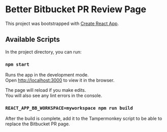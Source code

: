 # Better Bitbucket PR Review Page

This project was bootstrapped with [Create React App](https://github.com/facebook/create-react-app).

## Available Scripts

In the project directory, you can run:

### `npm start`

Runs the app in the development mode.\
Open [http://localhost:3000](http://localhost:3000) to view it in the browser.

The page will reload if you make edits.\
You will also see any lint errors in the console.

### `REACT_APP_BB_WORKSPACE=myworkspace npm run build`

After the build is complete, add it to the Tampermonkey script to be able to replace the Bitbucket PR page.

